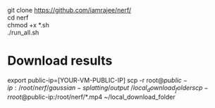 git clone https://github.com/iamrajee/nerf/  
cd nerf  
chmod +x *.sh  
./run_all.sh  

# Download results
export public-ip=[YOUR-VM-PUBLIC-IP]
scp -r root@$public-ip:/root/nerf/gaussian-splatting/output ~/local_download_folder
scp -r root@$public-ip:/root/nerf/*.mp4 ~/local_download_folder
